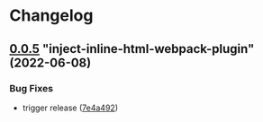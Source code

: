 # Changelog

<!-- MONODEPLOY:BELOW -->

## [0.0.5](https://github.com/tophat/inject-inline-html-webpack-plugin/compare/inject-inline-html-webpack-plugin@0.0.4...inject-inline-html-webpack-plugin@0.0.5) "inject-inline-html-webpack-plugin" (2022-06-08)<a name="0.0.5"></a>

### Bug Fixes

* trigger release ([7e4a492](https://github.com/tophat/inject-inline-html-webpack-plugin/commits/7e4a492))
